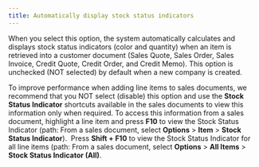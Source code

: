 ```yaml
---
title: Automatically display stock status indicators
---
```



When you select this option, the system automatically calculates  and displays stock status indicators (color and quantity) when an item  is retrieved into a customer document (Sales Quote, Sales Order, Sales  Invoice, Credit Quote, Credit Order, and Credit Memo). This option is  unchecked (NOT selected) by default when a new company is created.


To improve performance when adding line items to sales documents,  we recommend that you NOT select (disable) this option and use the **Stock Status Indicator** shortcuts available  in the sales documents to view this information only when required. To  access this information from a sales document, highlight a line item and  press **F10** to view the Stock Status  Indicator (path: From a sales document, select **Options**  > **Item** > **Stock 
 Status Indicator**).  Press  **Shift + F10** to view the Stock  Status Indicator for all line items (path: From a sales document, select  **Options** > **All 
 Items** > **Stock Status Indicator 
 (All)**.
